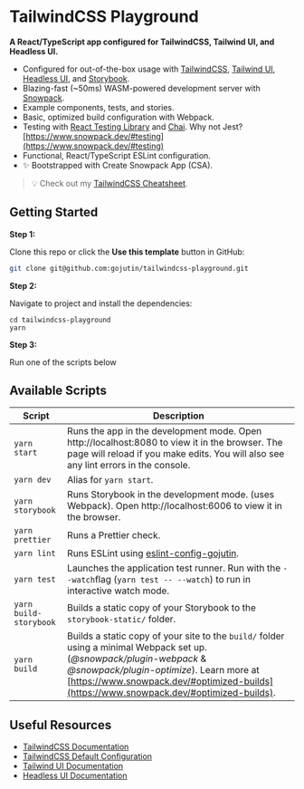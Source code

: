 # TailwindCSS Playground

**A React/TypeScript app configured for TailwindCSS, Tailwind UI, and Headless UI.**


- Configured for out-of-the-box usage with [TailwindCSS](https://tailwindcss.com/), [Tailwind UI](https://tailwindui.com/), [Headless UI](https://github.com/tailwindlabs/headlessui/tree/develop/packages/%40headlessui-react), and [Storybook](https://storybook.js.org/).
- Blazing-fast (~50ms) WASM-powered development server with [Snowpack](https://www.snowpack.dev/).
- Example components, tests, and stories.
- Basic, optimized build configuration with Webpack.
- Testing with [React Testing Library](https://testing-library.com/docs/react-testing-library/intro/) and [Chai](https://www.chaijs.com/). Why not Jest? [https://www.snowpack.dev/#testing](https://www.snowpack.dev/#testing)
- Functional, React/TypeScript ESLint configuration.
- ✨ Bootstrapped with Create Snowpack App (CSA).

> 💡 Check out my [TailwindCSS Cheatsheet](https://github.com/gojutin/tailwindcss-cheatsheet).

## Getting Started

**Step 1:**

Clone this repo or click the **Use this template** button in GitHub:

```sh
git clone git@github.com:gojutin/tailwindcss-playground.git
```

**Step 2:**

Navigate to project and install the dependencies:

```
cd tailwindcss-playground
yarn
````

**Step 3:**

Run one of the scripts below

## Available Scripts

| Script                 | Description                                                                                                                                                                                                                                                  |
| ---------------------- | ------------------------------------------------------------------------------------------------------------------------------------------------------------------------------------------------------------------------------------------------------------ |
| `yarn start`           | Runs the app in the development mode. Open http://localhost:8080 to view it in the browser. The page will reload if you make edits. You will also see any lint errors in the console.                                                                        |
| `yarn dev`             | Alias for `yarn start`.                                                                                                                                                                                                                                      |
| `yarn storybook`       | Runs Storybook in the development mode. (uses Webpack). Open http://localhost:6006 to view it in the browser.                                                                                                                                                |
| `yarn prettier`        | Runs a Prettier check.                                                                                                                                                                                                                                       |
| `yarn lint`            | Runs ESLint using [eslint-config-gojutin](https://github.com/gojutin/eslint-config-gojutin).                                                                                                                                                                 |
| `yarn test`            | Launches the application test runner. Run with the `--watch`flag (`yarn test -- --watch`) to run in interactive watch mode.                                                                                                                                  |
| `yarn build-storybook` | Builds a static copy of your Storybook to the `storybook-static/` folder.                                                                                                                                                                                    |
| `yarn build`           | Builds a static copy of your site to the `build/` folder using a minimal Webpack set up. (*@snowpack/plugin-webpack* & *@snowpack/plugin-optimize*). Learn more at [https://www.snowpack.dev/#optimized-builds](https://www.snowpack.dev/#optimized-builds). |

## Useful Resources

- [TailwindCSS Documentation](https://tailwindcss.com/docs/installation)
- [TailwindCSS Default Configuration](https://github.com/tailwindlabs/tailwindcss/blob/v1/stubs/defaultConfig.stub.js)
- [Tailwind UI Documentation](https://tailwindui.com/documentation)
- [Headless UI Documentation](https://github.com/tailwindlabs/headlessui/tree/develop/packages/%40headlessui-react)
